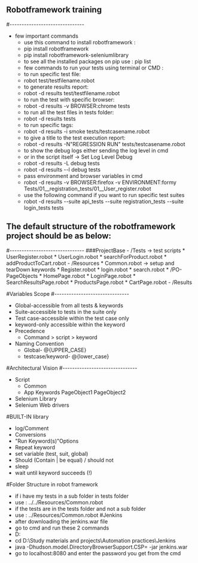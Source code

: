 ## Robotframework training
#-------------------------------
- few important commands
    * use this command to install robotframework :
    * pip install robotframework
    * pip install robotframework-seleniumlibrary
    * to see all the installed packages on pip use : pip list
    * few commands to run your tests using terminal or CMD :
    * to run specific test file:
    * robot test/testfilename.robot
    * to generate results report:
    * robot -d results test/testfilename.robot
    * to run the test with specific browser:
    * robot -d results -v BROWSER:chrome tests
    * to run all the test files in tests folder:
    * robot -d results tests
    * to run specific tags:
    * robot -d results -i smoke tests/testcasename.robot
    * to give a title to the test execution report:
    * robot -d results -N"REGRESSION RUN" tests/testcasename.robot
    * to show the debug logs either sending the log level in cmd 
    * or in the script itself -> Set Log Level Debug
    * robot -d results -L debug tests
    * robot -d results --l debug tests
    * pass environment and browser variables in cmd 
    * robot -d results -v BROWSER:firefox -v ENVIRONMENT:formy Tests/01__registration_tests/01__User_register.robot
    * use the following command if you want to run specific test suites
    * robot -d results  --suite api_tests --suite registration_tests --suite login_tests tests


  
    
  

## The default structure of the robotframework project should be as below:
#-------------------------------
  ###ProjectBase
     - /Tests -> test scripts 
        * UserRegister.robot 
        * UserLogin.robot
        * searchForProduct.robot
        * addProductToCart.robot
     - /Resources
        * Common.robot -> setup and tearDown keywords
        * Register.robot
        * login.robot
        * search.robot
        * /PO-PageObjects
          * HomePage.robot
          * LoginPage.robot
          * SearchResultsPage.robot
          * ProductsPage.robot
          * CartPage.robot
     - /Results


#Variables Scope
#-------------------------------
  * Global-accessible from all tests & keywords
  * Suite-accessible to tests in the suite only
  * Test case-accessible within the test case only
  * keyword-only accessible within the keyword
  * Precedence
     * Command > script > keyword
  * Naming Convention
    * Global- @{UPPER_CASE}
    * testcase/keyword- @{lower_case}
    
#Architectural Vision
  #-------------------------------
    
* Script
  * Common
  * App Keywords
    PageObject1 PageObject2
* Selenium Library
* Selenium Web drivers

#BUILT-IN library
- log/Comment
- Conversions
- "Run Keyword(s)"Options
- Repeat keyword
- set variable (test, suit, global)
- Should (Contain | be equal) / should not
- sleep
- wait until keyword succeeds (!)

#Folder Structure in robot framework
- if i have my tests in a sub folder in tests folder 
- use : ../../Resources/Common.robot
- if the tests are in the tests folder and not a sub folder
- use : ../Resources/Common.robot
#Jenkins
- after downloading the jenkins.war file
- go to cmd and run these 2 commands
- D:
- cd D:\Study materials and projects\Automation practices\Jenkins
- java -Dhudson.model.DirectoryBrowserSupport.CSP= -jar jenkins.war
- go to localhost:8080 and enter the password you get from the cmd